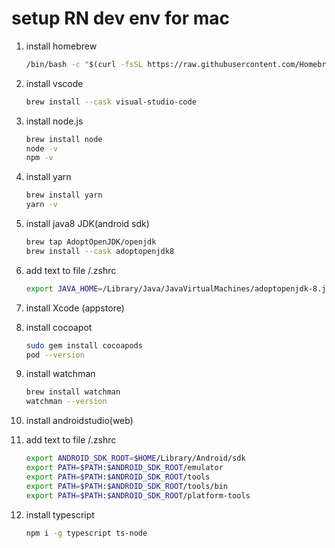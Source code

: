 # setup RN dev env for mac

1. install homebrew

   ```bash
   /bin/bash -c "$(curl -fsSL https://raw.githubusercontent.com/Homebrew/install/HEAD/install.sh)"
   ```

2. install vscode

   ```bash
   brew install --cask visual-studio-code
   ```

3. install node.js

   ```bash
   brew install node
   node -v
   npm -v
   ```

4. install yarn

   ```bash
   brew install yarn
   yarn -v
   ```

5. install java8 JDK(android sdk)

   ```bash
   brew tap AdoptOpenJDK/openjdk
   brew install --cask adoptopenjdk8
   ```

6. add text to file /.zshrc

   ```bash
   export JAVA_HOME=/Library/Java/JavaVirtualMachines/adoptopenjdk-8.jdk/Contents/Home
   ```

7. install Xcode (appstore)
8. install cocoapot

   ```bash
   sudo gem install cocoapods
   pod --version
   ```

9. install watchman

   ```bash
   brew install watchman
   watchman --version
   ```

10. install androidstudio(web)
11. add text to file /.zshrc

    ```bash
    export ANDROID_SDK_ROOT=$HOME/Library/Android/sdk
    export PATH=$PATH:$ANDROID_SDK_ROOT/emulator
    export PATH=$PATH:$ANDROID_SDK_ROOT/tools
    export PATH=$PATH:$ANDROID_SDK_ROOT/tools/bin
    export PATH=$PATH:$ANDROID_SDK_ROOT/platform-tools
    ```

12. install typescript
    ```bash
    npm i -g typescript ts-node
    ```
